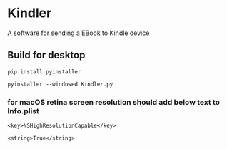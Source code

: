 # Kindler
A software for sending a EBook to Kindle device

## Build for desktop
`pip install pyinstaller`

`pyinstaller --windowed Kindler.py`

### for macOS retina screen resolution should add below text to Info.plist

`<key>NSHighResolutionCapable</key>`

`<string>True</string>`